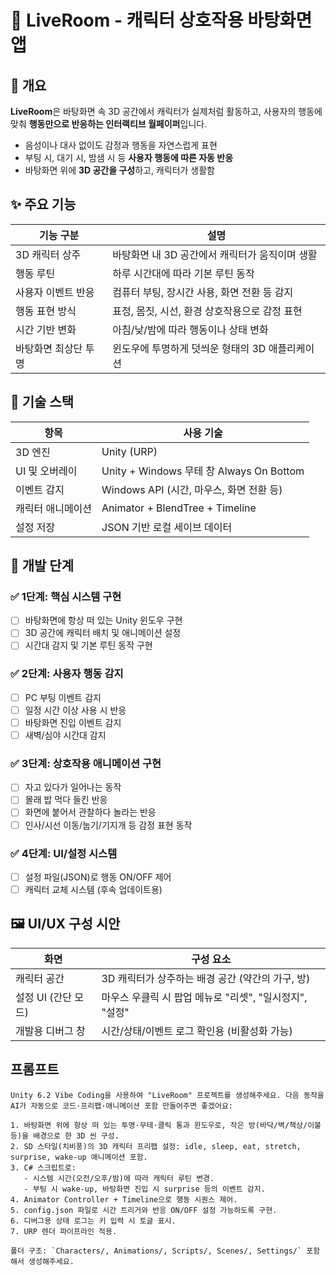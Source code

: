 # 🍱 LiveRoom - 캐릭터 상호작용 바탕화면 앱

## 🎯 개요

**LiveRoom**은 바탕화면 속 3D 공간에서 캐릭터가 실제처럼 활동하고, 사용자의 행동에 맞춰 **행동만으로 반응하는 인터랙티브 월페이퍼**입니다.

- 음성이나 대사 없이도 감정과 행동을 자연스럽게 표현
- 부팅 시, 대기 시, 밤샘 시 등 **사용자 행동에 따른 자동 반응**
- 바탕화면 위에 **3D 공간을 구성**하고, 캐릭터가 생활함

## ✨ 주요 기능

| 기능 구분 | 설명 |
|-----------|------|
| 3D 캐릭터 상주 | 바탕화면 내 3D 공간에서 캐릭터가 움직이며 생활 |
| 행동 루틴 | 하루 시간대에 따라 기본 루틴 동작 |
| 사용자 이벤트 반응 | 컴퓨터 부팅, 장시간 사용, 화면 전환 등 감지 |
| 행동 표현 방식 | 표정, 몸짓, 시선, 환경 상호작용으로 감정 표현 |
| 시간 기반 변화 | 아침/낮/밤에 따라 행동이나 상태 변화 |
| 바탕화면 최상단 투명 | 윈도우에 투명하게 덧씌운 형태의 3D 애플리케이션 |

## 🧱 기술 스택

| 항목 | 사용 기술 |
|------|-----------|
| 3D 엔진 | Unity (URP) |
| UI 및 오버레이 | Unity + Windows 무테 창 Always On Bottom |
| 이벤트 감지 | Windows API (시간, 마우스, 화면 전환 등) |
| 캐릭터 애니메이션 | Animator + BlendTree + Timeline |
| 설정 저장 | JSON 기반 로컬 세이브 데이터 |

## 🚧 개발 단계

### ✅ 1단계: 핵심 시스템 구현
- [ ] 바탕화면에 항상 떠 있는 Unity 윈도우 구현
- [ ] 3D 공간에 캐릭터 배치 및 애니메이션 설정
- [ ] 시간대 감지 및 기본 루틴 동작 구현

### ✅ 2단계: 사용자 행동 감지
- [ ] PC 부팅 이벤트 감지
- [ ] 일정 시간 이상 사용 시 반응
- [ ] 바탕화면 진입 이벤트 감지
- [ ] 새벽/심야 시간대 감지

### ✅ 3단계: 상호작용 애니메이션 구현
- [ ] 자고 있다가 일어나는 동작
- [ ] 몰래 밥 먹다 들킨 반응
- [ ] 화면에 붙어서 관찰하다 놀라는 반응
- [ ] 인사/시선 이동/눕기/기지개 등 감정 표현 동작

### ✅ 4단계: UI/설정 시스템
- [ ] 설정 파일(JSON)로 행동 ON/OFF 제어
- [ ] 캐릭터 교체 시스템 (후속 업데이트용)

## 🖼️ UI/UX 구성 시안

| 화면 | 구성 요소 |
|------|-----------|
| 캐릭터 공간 | 3D 캐릭터가 상주하는 배경 공간 (약간의 가구, 방) |
| 설정 UI (간단 모드) | 마우스 우클릭 시 팝업 메뉴로 "리셋", "일시정지", "설정" |
| 개발용 디버그 창 | 시간/상태/이벤트 로그 확인용 (비활성화 가능) |

## 프롬프트
~~~
Unity 6.2 Vibe Coding을 사용하여 "LiveRoom" 프로젝트를 생성해주세요. 다음 동작을 AI가 자동으로 코드·프리팹·애니메이션 포함 만들어주면 좋겠어요:

1. 바탕화면 위에 항상 떠 있는 투명·무테·클릭 통과 윈도우로, 작은 방(바닥/벽/책상/이불 등)을 배경으로 한 3D 씬 구성.
2. SD 스타일(치비풍)의 3D 캐릭터 프리팹 설정: idle, sleep, eat, stretch, surprise, wake-up 애니메이션 포함.
3. C# 스크립트로:
   - 시스템 시간(오전/오후/밤)에 따라 캐릭터 루틴 변경.
   - 부팅 시 wake-up, 바탕화면 진입 시 surprise 등의 이벤트 감지.
4. Animator Controller + Timeline으로 행동 시퀀스 제어.
5. config.json 파일로 시간 트리거와 반응 ON/OFF 설정 가능하도록 구현.
6. 디버그용 상태 로그는 키 입력 시 토글 표시.
7. URP 렌더 파이프라인 적용.

폴더 구조: `Characters/, Animations/, Scripts/, Scenes/, Settings/` 포함해서 생성해주세요.
~~~

